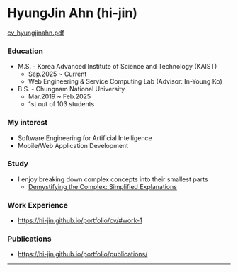 # HyungJin Ahn (hi-jin)

[cv_hyungjinahn.pdf](https://github.com/user-attachments/files/18089724/cv_hyungjinahn.pdf)

### Education
- M.S. - Korea Advanced Institute of Science and Technology (KAIST)
   - Sep.2025 ~ Current
   - Web Engineering & Service Computing Lab (Advisor: In-Young Ko)
- B.S. - Chungnam National University
   - Mar.2019 ~ Feb.2025
   - 1st out of 103 students

### My interest
- Software Engineering for Artificial Intelligence
- Mobile/Web Application Development

### Study
- I enjoy breaking down complex concepts into their smallest parts
   - [Demystifying the Complex: Simplified Explanations](https://github.com/hi-jin?tab=repositories&q=Demystifying&type=&language=&sort=)

### Work Experience
- https://hi-jin.github.io/portfolio/cv/#work-1
 
### Publications
- https://hi-jin.github.io/portfolio/publications/
---
